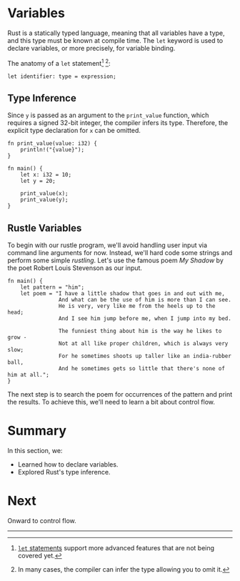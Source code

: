 # Variables

Rust is a statically typed language, meaning that all variables have a type, and
this type must be known at compile time. The `let` keyword is used to declare
variables, or more precisely, for variable binding.

The anatomy of a `let` statement[^1] [^2]:

```rust,noplayground
let identifier: type = expression;
```

## Type Inference

Since `y` is passed as an argument to the `print_value` function, which requires
a signed 32-bit integer, the compiler infers its type. Therefore, the explicit
type declaration for `x` can be omitted.

```rust,editable
fn print_value(value: i32) {
    println!("{value}");
}

fn main() {
    let x: i32 = 10;
    let y = 20;

    print_value(x);
    print_value(y);
}
```

## Rustle Variables

To begin with our rustle program, we'll avoid handling user input via command
line arguments for now. Instead, we'll hard code some strings and perform some
simple _rustling_. Let's use the famous poem _My Shadow_ by the poet Robert
Louis Stevenson as our input.

```rust,editable
fn main() {
    let pattern = "him";
    let poem = "I have a little shadow that goes in and out with me,
                And what can be the use of him is more than I can see.
                He is very, very like me from the heels up to the head;
                And I see him jump before me, when I jump into my bed.

                The funniest thing about him is the way he likes to grow -
                Not at all like proper children, which is always very slow;
                For he sometimes shoots up taller like an india-rubber ball,
                And he sometimes gets so little that there's none of him at all.";
}
```

The next step is to search the poem for occurrences of the pattern and print the
results. To achieve this, we'll need to learn a bit about control flow.

# Summary

In this section, we:

- Learned how to declare variables.
- Explored Rust's type inference.

# Next

Onward to control flow.

______________________________________________________________________

[^1]: [`let` statements] support more advanced features that are not being covered
    yet.

[^2]: In many cases, the compiler can infer the type allowing you to omit it.

[`let` statements]: https://doc.rust-lang.org/reference/statements.html#let-statements
